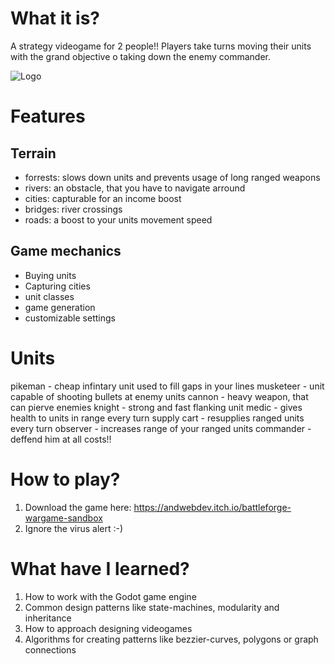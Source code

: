 # What it is?
A strategy videogame for 2 people!! Players take turns moving their units with the grand objective o taking down the enemy commander.

![Logo](https://i.postimg.cc/sxVLGw2G/Screenshot-2025-04-12-172918.png)

# Features
## Terrain
- forrests: slows down units and prevents usage of long ranged weapons
- rivers: an obstacle, that you have to navigate arround
- cities: capturable for an income boost
- bridges: river crossings 
- roads: a boost to your units movement speed

## Game mechanics
- Buying units
- Capturing cities
- unit classes
- game generation
- customizable settings

# Units
pikeman - cheap infintary unit used to fill gaps in your lines
musketeer - unit capable of shooting bullets at enemy units
cannon - heavy weapon, that can pierve enemies
knight - strong and fast flanking unit
medic - gives health to units in range every turn
supply cart - resupplies ranged units every turn
observer - increases range of your ranged units
commander - deffend him at all costs!!

# How to play?
1. Download the game here: https://andwebdev.itch.io/battleforge-wargame-sandbox
2. Ignore the virus alert :-)

# What have I learned?
1. How to work with the Godot game engine
2. Common design patterns like state-machines, modularity and inheritance
3. How to approach designing videogames
4. Algorithms for creating patterns like bezzier-curves, polygons or graph connections

